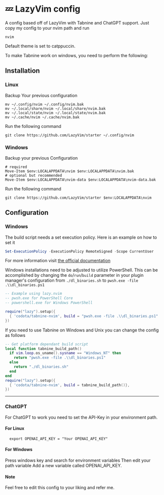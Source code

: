 # 💤 LazyVim config 

A config based off of LazyVim with Tabnine and ChatGPT support.
Just copy my config to your nvim path and run

    nvim

Default theme is set to catppuccin.

To make Tabnine work on windows, you need to perform the following:
## Installation
### Linux
Backup Your previous configuration

    mv ~/.config/nvim ~/.config/nvim.bak
    mv ~/.local/share/nvim ~/.local/share/nvim.bak
    mv ~/.local/state/nvim ~/.local/state/nvim.bak
    mv ~/.cache/nvim ~/.cache/nvim.bak

Run the following command

    git clone https://github.com/LazyVim/starter ~/.config/nvim

### Windows
Backup your previous Configuration

    # required
    Move-Item $env:LOCALAPPDATA\nvim $env:LOCALAPPDATA\nvim.bak
    # optional but recommended
    Move-Item $env:LOCALAPPDATA\nvim-data $env:LOCALAPPDATA\nvim-data.bak

Run the following command

    git clone https://github.com/LazyVim/starter $env:LOCALAPPDATA\nvim

## Configuration
### Windows

<!-- > **Note:**
> For Please see below for Windows installation instructions -->

The build script needs a set execution policy.
Here is an example on how to set it

```Powershell
Set-ExecutionPolicy -ExecutionPolicy RemoteSigned -Scope CurrentUser
```

For more information visit
[the official documentation](https://learn.microsoft.com/powershell/module/microsoft.powershell.core/about/about_execution_policies?view=powershell-7.2)

Windows installations need to be adjusted to utilize PowerShell. This can be accomplished by changing the `do`/`run`/`build` parameter in your plugin manager's configuration from `./dl_binaries.sh` to `pwsh.exe -file .\\dl_binaries.ps1`

```Lua
-- Example using lazy.nvim
-- pwsh.exe for PowerShell Core
-- powershell.exe for Windows PowerShell

require("lazy").setup({
  { 'codota/tabnine-nvim', build = "pwsh.exe -file .\\dl_binaries.ps1" },
})
```

If you need to use Tabnine on Windows and Unix you can change the config as follows

```lua
-- Get platform dependant build script
local function tabnine_build_path()
  if vim.loop.os_uname().sysname == "Windows_NT" then
    return "pwsh.exe -file .\\dl_binaries.ps1"
  else
    return "./dl_binaries.sh"
  end
end
require("lazy").setup({
  { 'codota/tabnine-nvim', build = tabnine_build_path()},
})
```

---

### ChatGPT
For ChatGPT to work you need to set the API-Key in your environment path.
#### For Linux
      export OPENAI_API_KEY = "Your OPENAI_API_KEY"

#### For Windows
Press windows key and search for environment variables
Then edit your path variable 
Add a new variable called OPENAI_API_KEY.

#### Note
Feel free to edit this config to your liking and refer me.
